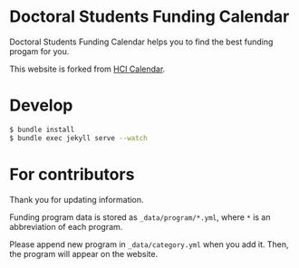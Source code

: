# Doctoral Students Funding Calendar

Doctoral Students Funding Calendar helps you to find the best funding progam for you.

This website is forked from [HCI Calendar](https://hci-calendar.github.io).

# Develop
```bash
$ bundle install
$ bundle exec jekyll serve --watch
```

# For contributors

Thank you for updating information.

Funding program data is stored as `_data/program/*.yml`, where `*` is an abbreviation of each program.

Please append new program in `_data/category.yml` when you add it. Then, the program will appear on the website.
